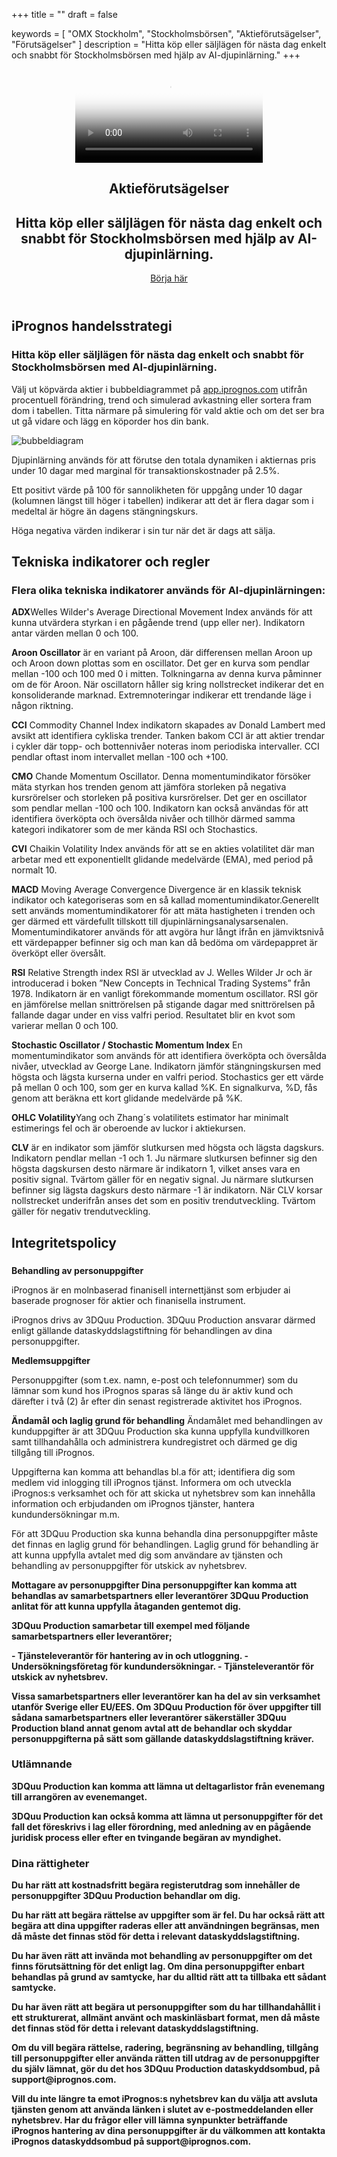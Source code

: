 +++
title = ""
draft = false

keywords = [
  "OMX Stockholm",
  "Stockholmsbörsen",
  "Aktieförutsägelser",
  "Förutsägelser"
]
description = "Hitta köp eller säljlägen för nästa dag enkelt och snabbt för Stockholmsbörsen med hjälp av AI-djupinlärning."
+++
<header>
  <section class="video v-center">
  <div id="bgVideo" class="background" ><video id="video_background" preload="auto" autoplay="autoplay" loop="loop" poster="/img/Heaven-From-Top.jpg"><source src="/Heaven-From-Top.mp4" type="video/mp4">bgvideo</video></div>
<div class="hero-unit">
    <div class="container text-left">
<h1 class="hero-title-lg dont-break-out">Aktieförutsägelser</h1>
<h2 class="title text-left dont-break-out">Hitta köp eller säljlägen för nästa dag enkelt och snabbt för Stockholmsbörsen med hjälp av AI-djupinlärning.</h2>
<a class="btn btn-primary btn-lg uppercase page-scroll" href="#services">Börja här</a>
</div>
<!-- end card -->
    </div>
</div>
</section>
</header>
  <section id="services">
    <div class="container">
      <div class="row">
        <div class="col-lg-12">
          <h2 class="section-heading">iPrognos handelsstrategi</h2>
          <h3 class="section-subheading text-muted">Hitta köp eller säljlägen för nästa dag enkelt och snabbt för Stockholmsbörsen med AI-djupinlärning.</h3>
          <p class="large">Välj ut köpvärda aktier i bubbeldiagrammet på <a href="https://app.iprognos.com" target="_blank">app.iprognos.com</a>  utifrån procentuell förändring, trend och simulerad avkastning eller sortera fram dom i tabellen. Titta närmare på simulering för vald aktie och om det ser bra ut gå vidare och lägg en köporder hos din bank.  
<p><img src="http://res.cloudinary.com/dtnahfj7l/image/upload/c_scale,w_467/v1518350696/bubbeldiagram_crop_smexzb.png" alt="bubbeldiagram"></p>            
Djupinlärning används för att förutse den totala dynamiken i aktiernas pris under 10 dagar med marginal för transaktionskostnader på 2.5%.

Ett positivt värde på 100 för sannolikheten för uppgång under 10 dagar (kolumnen längst till höger i tabellen) indikerar att det är flera dagar som i medeltal är högre än dagens stängningskurs.

Höga negativa värden indikerar i sin tur när det är dags att sälja. </p>
        </div>
      </div>
    </div>
  </section>
  <section id="indikatorer" class="bg-light-gray page-section">
    <div class="container">
      <div class="row">
        <div class="col-lg-12">
          <h2 class="section-heading">Tekniska indikatorer och regler</h2>
          <h3 class="section-subheading text-muted">Flera olika tekniska indikatorer används för AI-djupinlärningen:</h3>
          <p class="large">
<strong>ADX</strong>Welles Wilder's Average Directional Movement Index används för att kunna utvärdera styrkan i en pågående trend (upp eller ner). Indikatorn antar värden mellan 0 och 100.</P><p class="large"><strong>Aroon Oscillator</strong> är en variant på Aroon, där differensen mellan Aroon up och Aroon down plottas som en oscillator. Det ger en kurva som pendlar mellan -100 och 100 med 0 i mitten. Tolkningarna av denna kurva påminner om de för Aroon. När oscillatorn håller sig kring nollstrecket indikerar det en konsoliderande marknad. Extremnoteringar indikerar ett trendande läge i någon riktning.</p><p class="large"><strong>CCI</strong> Commodity Channel Index indikatorn skapades av Donald Lambert med avsikt att identifiera cykliska trender. Tanken bakom CCI är att aktier trendar i cykler där topp- och bottennivåer noteras inom periodiska intervaller. CCI pendlar oftast inom intervallet mellan -100 och +100.</p><p class="large"><strong>CMO</strong> Chande Momentum Oscillator. Denna momentumindikator försöker mäta styrkan hos trenden genom att jämföra storleken på negativa kursrörelser och storleken på positiva kursrörelser. Det ger en oscillator som pendlar mellan -100 och 100. Indikatorn kan också användas för att identifiera överköpta och översålda nivåer och tillhör därmed samma kategori indikatorer som de mer kända RSI och Stochastics.</p><p class="large"><strong>CVI</strong> Chaikin Volatility Index används för att se en akties volatilitet där man arbetar med ett exponentiellt glidande medelvärde (EMA), med period på normalt 10.</p><p class="large"><strong>MACD</strong> Moving Average Convergence Divergence är en klassik teknisk indikator och kategoriseras som en så kallad momentumindikator.Generellt sett används momentumindikatorer för att mäta hastigheten i trenden och ger därmed ett värdefullt tillskott till djupinlärningsanalysarsenalen. Momentumindikatorer används för att avgöra hur långt ifrån en jämviktsnivå ett värdepapper befinner sig och man kan då bedöma om värdepappret är överköpt eller översålt.</p><p class="large"><strong>RSI</strong> Relative Strength index RSI är utvecklad av J. Welles Wilder Jr och är introducerad i boken ”New Concepts in Technical Trading Systems” från 1978. Indikatorn är en vanligt förekommande momentum oscillator. RSI gör en jämförelse mellan snittrörelsen på stigande dagar med snittrörelsen på fallande dagar under en viss valfri period. Resultatet blir en kvot som varierar mellan 0 och 100.</p><p class="large"> <strong>Stochastic Oscillator / Stochastic Momentum Index</strong> En momentumindikator som används för att identifiera överköpta och översålda nivåer, utvecklad av George Lane. Indikatorn jämför stängningskursen med högsta och lägsta kurserna under en valfri period. Stochastics ger ett värde på mellan 0 och 100, som ger en kurva kallad %K. En signalkurva, %D, fås genom att beräkna ett kort glidande medelvärde på %K.</p><p class="large"><strong>OHLC Volatility</strong>Yang och Zhang´s volatilitets estimator har minimalt estimerings fel och är oberoende av luckor i aktiekursen.</p><p class="large"> <strong>CLV</strong> är en indikator som jämför slutkursen med högsta och lägsta dagskurs. Indikatorn pendlar mellan -1 och 1. Ju närmare slutkursen befinner sig den högsta dagskursen desto närmare är indikatorn 1, vilket anses vara en positiv signal. Tvärtom gäller för en negativ signal. Ju närmare slutkursen befinner sig lägsta dagskurs desto närmare -1 är indikatorn. När CLV korsar nollstrecket underifrån anses det som en positiv trendutveckling. Tvärtom gäller för negativ trendutveckling.</p><p class="large">
</p>
        </div>
      </div>
    </div>
  </section>
 
<section id="integritetspolicy" class="bg-light-gray page-section">
    <div class="container">
      <div class="row">
        <div class="col-lg-12">
          <h2 class="section-heading">Integritetspolicy</h2>
          <h3 class="section-subheading text-muted"></h3>
          
<strong>Behandling av personuppgifter</strong> 
<p class="large">iPrognos är en molnbaserad finanisell internettjänst som erbjuder ai baserade prognoser för aktier och finanisella instrument. 
</p><p class="large">
iPrognos drivs av 3DQuu Production. 3DQuu Production ansvarar därmed enligt gällande dataskyddslagstiftning för behandlingen av dina personuppgifter.
</p><p class="large">
<strong>Medlemsuppgifter</strong> 
</p><p class="large">
Personuppgifter (som t.ex. namn, e-post  och telefonnummer) som du lämnar som kund hos iPrognos sparas så länge du är aktiv kund och därefter i två (2) år efter din senast registrerade aktivitet hos iPrognos. 
</p><p class="large">
<strong>Ändamål och laglig grund för behandling</strong> 
Ändamålet med behandlingen av kunduppgifter är att 3DQuu Production ska kunna uppfylla kundvillkoren samt tillhandahålla och administrera kundregistret och därmed ge dig tillgång till iPrognos.
</p><p class="large">
Uppgifterna kan komma att behandlas bl.a för att;
identifiera dig som medlem vid inlogging till iPrognos tjänst.
Informera om och utveckla iPrognos:s verksamhet och för att skicka ut nyhetsbrev som kan innehålla information och erbjudanden om iPrognos tjänster, hantera kundundersökningar m.m. 
</p><p class="large">
För att 3DQuu Production ska kunna behandla dina personuppgifter måste det finnas en laglig grund för behandlingen. Laglig grund för behandling är att kunna uppfylla avtalet med dig som användare av tjänsten och behandling av personuppgifter för utskick av nyhetsbrev. 
</p><p class="large">
<strong>Mottagare av personuppgifter<strong>
Dina personuppgifter kan komma att behandlas av samarbetspartners eller leverantörer 3DQuu Production anlitat för att kunna uppfylla åtaganden gentemot dig.
</p><p class="large">
3DQuu Production samarbetar till exempel med följande samarbetspartners eller leverantörer;
</p><p class="large">
- Tjänsteleverantör för hantering av in och utloggning.
- Undersökningsföretag för kundundersökningar.
- Tjänsteleverantör för utskick av nyhetsbrev.
</p><p class="large">
Vissa samarbetspartners eller leverantörer kan ha del av sin verksamhet utanför Sverige eller EU/EES. Om 3DQuu Production  för över uppgifter till sådana samarbetspartners eller leverantörer säkerställer 3DQuu Production bland annat genom avtal att de behandlar och skyddar personuppgifterna på sätt som gällande dataskyddslagstiftning kräver.
 </p><p class="large">

### Utlämnande
3DQuu Production kan komma att lämna ut deltagarlistor från evenemang till arrangören av evenemanget.
</p><p class="large">

3DQuu Production kan också komma att lämna ut personuppgifter för det fall det föreskrivs i lag eller förordning, med anledning av en pågående juridisk process eller efter en tvingande begäran av myndighet.
 </p><p class="large">

### Dina rättigheter
Du har rätt att kostnadsfritt begära registerutdrag som innehåller de personuppgifter 3DQuu Production behandlar om dig.
</p><p class="large">
Du har rätt att begära rättelse av uppgifter som är fel. Du har också rätt att begära att dina uppgifter raderas eller att användningen begränsas, men då måste det finnas stöd för detta i relevant dataskyddslagstiftning.
</p><p class="large">
Du har även rätt att invända mot behandling av personuppgifter om det finns förutsättning för det enligt lag. Om dina personuppgifter enbart behandlas på grund av samtycke, har du alltid rätt att ta tillbaka ett sådant samtycke.
</p><p class="large">
Du har även rätt att begära ut personuppgifter som du har tillhandahållit i ett strukturerat, allmänt använt och maskinläsbart format, men då måste det finnas stöd för detta i relevant dataskyddslagstiftning.
</p><p class="large">
Om du vill begära rättelse, radering, begränsning av behandling, tillgång till personuppgifter eller använda rätten till utdrag av de personuppgifter du själv lämnat, gör du det hos 3DQuu Production dataskyddsombud, på support@iprognos.com.
</p><p class="large">
Vill du inte längre ta emot iPrognos:s nyhetsbrev kan du välja att avsluta tjänsten genom att använda länken i slutet av e-postmeddelanden eller nyhetsbrev.
Har du frågor eller vill lämna synpunkter beträffande iPrognos hantering av dina personuppgifter är du välkommen att kontakta iPrognos dataskyddsombud på support@iprognos.com.</p>
</p>
        </div>
      </div>
    </div>
  </section>
